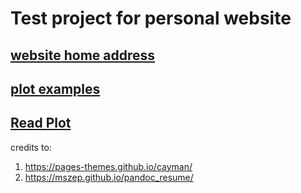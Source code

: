 # Test project for personal website
## [website home address](https://haoleih.github.io/HaoleiHui/)
## [plot examples](https://haoleih.github.io/HaoleiHui/plot_example.html)
## [Read Plot](https://haoleih.github.io/HaoleiHui/readplot/read_plot.html)

credits to:
1.  https://pages-themes.github.io/cayman/
2.  https://mszep.github.io/pandoc_resume/
